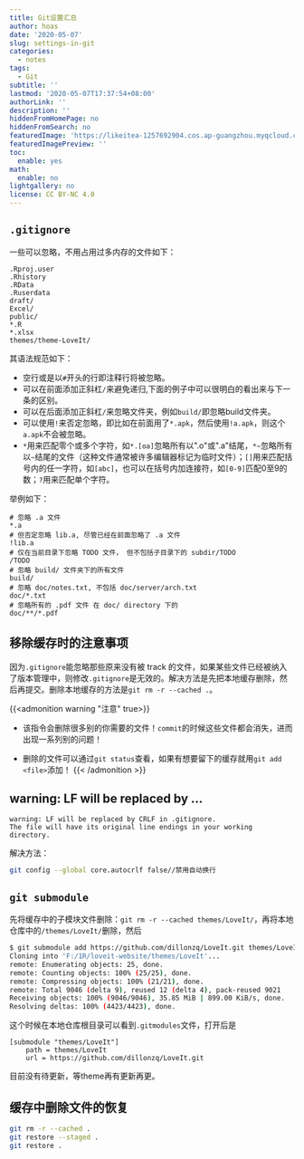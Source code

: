 ```yaml
---
title: Git设置汇总
author: hoas
date: '2020-05-07'
slug: settings-in-git
categories:
  - notes
tags:
  - Git
subtitle: ''
lastmod: '2020-05-07T17:37:54+08:00'
authorLink: ''
description: ''
hiddenFromHomePage: no
hiddenFromSearch: no
featuredImage: 'https://likeitea-1257692904.cos.ap-guangzhou.myqcloud.com/liketea_blog/1_9qX9F9MGsWKfcmgTOR9BPw.png'
featuredImagePreview: ''
toc:
  enable: yes
math:
  enable: no
lightgallery: no
license: CC BY-NC 4.0
---
```


## `.gitignore`

一些可以忽略，不用占用过多内存的文件如下：

<!--more-->

```git
.Rproj.user
.Rhistory
.RData
.Ruserdata
draft/
Excel/
public/
*.R
*.xlsx
themes/theme-LoveIt/
```

其语法规范如下：

- 空行或是以`#`开头的行即注释行将被忽略。
- 可以在前面添加正斜杠`/`来避免递归,下面的例子中可以很明白的看出来与下一条的区别。
- 可以在后面添加正斜杠`/`来忽略文件夹，例如`build/`即忽略build文件夹。
- 可以使用`!`来否定忽略，即比如在前面用了`*.apk`，然后使用`!a.apk`，则这个`a.apk`不会被忽略。
- `*`用来匹配零个或多个字符，如`*.[oa]`忽略所有以".o"或".a"结尾，`*~`忽略所有以`~`结尾的文件（这种文件通常被许多编辑器标记为临时文件）；`[]`用来匹配括号内的任一字符，如`[abc]`，也可以在括号内加连接符，如`[0-9]`匹配0至9的数；`?`用来匹配单个字符。

举例如下：

```
# 忽略 .a 文件
*.a
# 但否定忽略 lib.a, 尽管已经在前面忽略了 .a 文件
!lib.a
# 仅在当前目录下忽略 TODO 文件， 但不包括子目录下的 subdir/TODO
/TODO
# 忽略 build/ 文件夹下的所有文件
build/
# 忽略 doc/notes.txt, 不包括 doc/server/arch.txt
doc/*.txt
# 忽略所有的 .pdf 文件 在 doc/ directory 下的
doc/**/*.pdf
```



## 移除缓存时的注意事项

因为`.gitignore`能忽略那些原来没有被 track 的文件，如果某些文件已经被纳入了版本管理中，则修改`.gitignore`是无效的。解决方法是先把本地缓存删除，然后再提交。删除本地缓存的方法是`git rm -r --cached .`。

{{<admonition warning "注意" true>}}
- 该指令会删除很多别的你需要的文件！`commit`的时候这些文件都会消失，进而出现一系列别的问题！

- 删除的文件可以通过`git status`查看，如果有想要留下的缓存就用`git add <file>`添加！
{{< /admonition >}}

## warning: LF will be replaced by ...

```
warning: LF will be replaced by CRLF in .gitignore.
The file will have its original line endings in your working directory.
```

解决方法：

```bash
git config --global core.autocrlf false//禁用自动换行
```

## `git submodule`

先将缓存中的子模块文件删除：`git rm -r --cached themes/LoveIt/`，再将本地仓库中的`/themes/LoveIt/`删除，然后

```bash
$ git submodule add https://github.com/dillonzq/LoveIt.git themes/LoveIt
Cloning into 'F:/1R/loveit-website/themes/LoveIt'...
remote: Enumerating objects: 25, done.
remote: Counting objects: 100% (25/25), done.
remote: Compressing objects: 100% (21/21), done.
remote: Total 9046 (delta 9), reused 12 (delta 4), pack-reused 9021
Receiving objects: 100% (9046/9046), 35.85 MiB | 899.00 KiB/s, done.
Resolving deltas: 100% (4423/4423), done.

```

这个时候在本地仓库根目录可以看到`.gitmodules`文件，打开后是

```
[submodule "themes/LoveIt"]
	path = themes/LoveIt
	url = https://github.com/dillonzq/LoveIt.git
```

目前没有待更新，等theme再有更新再更。

## 缓存中删除文件的恢复

```bash
git rm -r --cached .
git restore --staged .
git restore .
```

